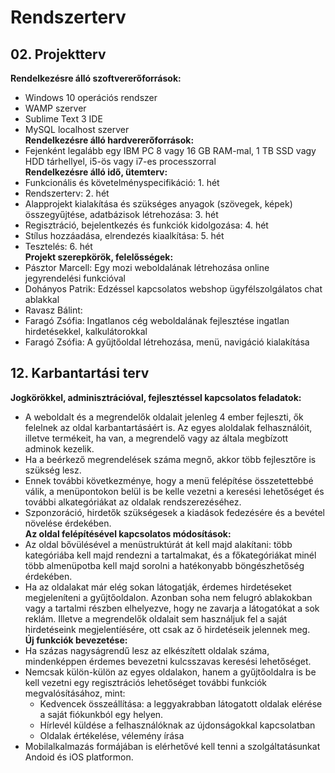 # Rendszerterv

## 02. Projektterv
**Rendelkezésre álló szoftvererőforrások:**
- Windows 10 operációs rendszer
- WAMP szerver
- Sublime Text 3 IDE
- MySQL localhost szerver  
**Rendelkezésre álló hardvererőforrások:**
- Fejenként legalább egy IBM PC 8 vagy 16 GB RAM-mal, 1 TB SSD vagy HDD tárhellyel, i5-ös vagy i7-es processzorral  
**Rendelkezésre álló idő, ütemterv:**
- Funkcionális és követelményspecifikáció: 1. hét
- Rendszerterv: 2. hét
- Alapprojekt kialakítása és szükséges anyagok (szövegek, képek) összegyűjtése, adatbázisok létrehozása: 3. hét
- Regisztráció, bejelentkezés és funkciók kidolgozása: 4. hét
- Stílus hozzáadása, elrendezés kiaalkítása: 5. hét
- Tesztelés: 6. hét  
**Projekt szerepkörök, felelősségek:**
- Pásztor Marcell: Egy mozi weboldalának létrehozása online jegyrendelési funkcióval
- Dohányos Patrik: Edzéssel kapcsolatos webshop ügyfélszolgálatos chat ablakkal
- Ravasz Bálint: 
- Faragó Zsófia: Ingatlanos cég weboldalának fejlesztése ingatlan hirdetésekkel, kalkulátorokkal
- Faragó Zsófia: A gyűjtőoldal létrehozása, menü, navigáció kialakítása

## 12. Karbantartási terv
**Jogkörökkel, adminisztrációval, fejlesztéssel kapcsolatos feladatok:**
- A weboldalt és a megrendelők oldalait jelenleg 4 ember fejleszti, ők felelnek az oldal karbantartásáért is. Az egyes aloldalak felhasználóit, illetve termékeit, ha van, a megrendelő vagy az általa megbízott adminok kezelik.
- Ha a beérkező megrendelések száma megnő, akkor több fejlesztőre is szükség lesz.
- Ennek további következménye, hogy a menü felépítése összetettebbé válik, a menüpontokon belül is be kelle vezetni a keresési lehetőséget és további alkategóriákat az oldalak rendszerezéséhez.
- Szponzoráció, hirdetők szükségesek a kiadások fedezésére és a bevétel növelése érdekében.  
**Az oldal felépítésével kapcsolatos módosítások:**
- Az oldal bővülésével a menüstruktúrát át kell majd alakítani: több kategóriába kell majd rendezni a tartalmakat, és a főkategóriákat minél több almenüpotba kell majd sorolni a hatékonyabb böngészhetőség érdekében.
- Ha az oldalakat már elég sokan látogatják, érdemes hirdetéseket megjeleníteni a gyűjtőoldalon. Azonban soha nem felugró ablakokban vagy a tartalmi részben elhelyezve, hogy ne zavarja a látogatókat a sok reklám. Illetve a megrendelők oldalait sem használjuk fel a saját hirdetéseink megjelentíésére, ott csak az ő hirdetéseik jelennek meg.  
**Új funkciók bevezetése:**
- Ha százas nagyságrendű lesz az elkészített oldalak száma, mindenképpen érdemes bevezetni kulcsszavas keresési lehetőséget.
- Nemcsak külön-külön az egyes oldalakon, hanem a gyűjtőoldalra is be kell vezetni egy regisztrációs lehetőséget további funkciók megvalósításához, mint:
	- Kedvencek összeállítása: a leggyakrabban látogatott oldalak elérése a saját fiókunkból egy helyen.
	- Hírlevél küldése a felhasználóknak az újdonságokkal kapcsolatban
	- Oldalak értékelése, vélemény írása
- Mobilalkalmazás formájában is elérhetővé kell tenni a szolgáltatásunkat Andoid és iOS platformon.